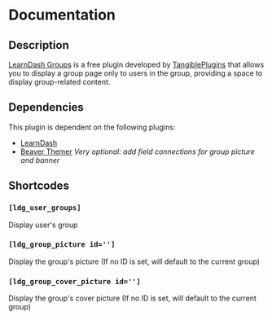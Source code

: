 # Documentation

## Description

[LearnDash Groups](tangibleplugins.com/) is a free plugin developed by [TangiblePlugins](tangibleplugins.com/) that allows you to display a group page only to users in the group, providing a space to  display group-related content.

## Dependencies

This plugin is dependent on the following plugins:

- [LearnDash](https://www.learndash.com/)
- [Beaver Themer](tangibleplugins.com/)  *Very optional: add field connections for group picture and banner*

## Shortcodes

### ```[ldg_user_groups]``` 
Display user's group

### ```[ldg_group_picture id='']```
Display the group's picture (If no ID is set, will default to the current group)

### ```[ldg_group_cover_picture id='']```
Display the group's cover picture (If no ID is set, will default to the current group)


